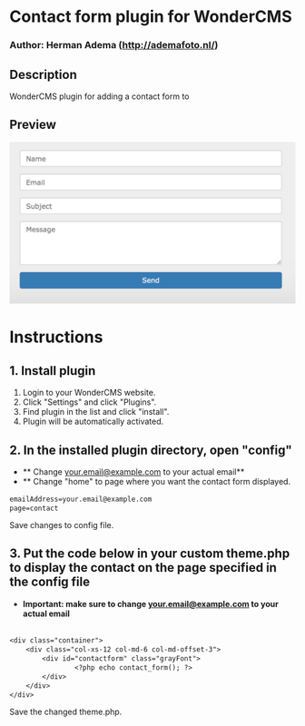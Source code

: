 # Contact form plugin for WonderCMS
### Author: Herman Adema (http://ademafoto.nl/)

## Description
WonderCMS plugin for adding a contact form to


## Preview
![Plugin preview](/preview.jpg)


# Instructions

## 1. Install plugin
1. Login to your WonderCMS website.
2. Click "Settings" and click "Plugins".
3. Find plugin in the list and click "install".
4. Plugin will be automatically activated.

## 2. In the installed plugin directory, open "config"
 - ** Change your.email@example.com to your actual email**
 - ** Change "home" to page where you want the contact form displayed.

```
emailAddress=your.email@example.com
page=contact

```
Save changes to config file.


## 3. Put the code below in your custom theme.php to display the contact on the page specified in the config file
 - **Important: make sure to change your.email@example.com to your actual email**

```

<div class="container">
	<div class="col-xs-12 col-md-6 col-md-offset-3">
		<div id="contactform" class="grayFont">
       		  	<?php echo contact_form(); ?>
		</div>
	</div>
</div>
```
Save the changed theme.php.
